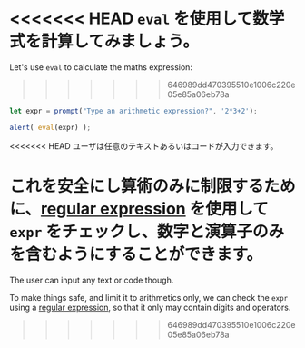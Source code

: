 <<<<<<< HEAD
`eval` を使用して数学式を計算してみましょう。
=======
Let's use `eval` to calculate the maths expression:
>>>>>>> 646989dd470395510e1006c220e05e85a06eb78a

```js demo run
let expr = prompt("Type an arithmetic expression?", '2*3+2');

alert( eval(expr) );
```

<<<<<<< HEAD
ユーザは任意のテキストあるいはコードが入力できます。

これを安全にし算術のみに制限するために、[regular expression](info:regular-expressions) を使用して `expr` をチェックし、数字と演算子のみを含むようにすることができます。
=======
The user can input any text or code though.

To make things safe, and limit it to arithmetics only, we can check the `expr` using a [regular expression](info:regular-expressions), so that it only may contain digits and operators.
>>>>>>> 646989dd470395510e1006c220e05e85a06eb78a
